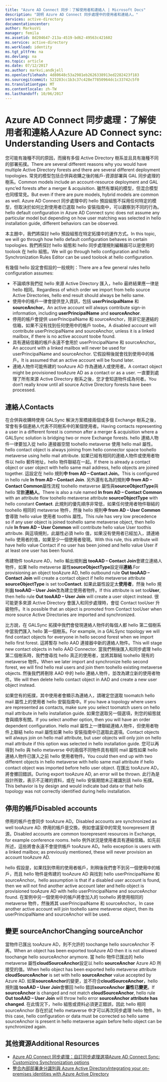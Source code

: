 ```yaml
---
title: "Azure AD Connect 同步：了解使用者和連絡人 | Microsoft Docs"
description: "說明 Azure AD Connect 同步處理中的使用者和連絡人。"
services: active-directory
documentationcenter: 
author: MarkusVi
manager: femila
ms.assetid: 8d204647-213a-4519-bd62-49563c421602
ms.service: active-directory
ms.workload: identity
ms.tgt_pltfrm: na
ms.devlang: na
ms.topic: article
ms.date: 07/12/2017
ms.author: markvi;andkjell
ms.openlocfilehash: 4d80648c53a2981eb2626338913ed2282423f183
ms.sourcegitcommit: 523283cc1b3c37c428e77850964dc1c33742c5f0
ms.translationtype: MT
ms.contentlocale: zh-TW
ms.lasthandoff: 10/06/2017
---
```

# <a name="azure-ad-connect-sync-understanding-users-and-contacts"></a><span data-ttu-id="e0633-103">Azure AD Connect 同步處理：了解使用者和連絡人</span><span class="sxs-lookup"><span data-stu-id="e0633-103">Azure AD Connect sync: Understanding Users and Contacts</span></span>
<span data-ttu-id="e0633-104">您可能有幾種不同的原因，而擁有多個 Active Directory 樹系並且具有幾種不同的部署拓撲。</span><span class="sxs-lookup"><span data-stu-id="e0633-104">There are several different reasons why you would have multiple Active Directory forests and there are several different deployment topologies.</span></span> <span data-ttu-id="e0633-105">常見的模型包括合併與收購之後的帳戶-資源部署與 GAL 同步處理的樹系。</span><span class="sxs-lookup"><span data-stu-id="e0633-105">Common models include an account-resource deployment and GAL sync’ed forests after a merger & acquisition.</span></span> <span data-ttu-id="e0633-106">雖然有單純的模型，但混合模型也同樣常見。</span><span class="sxs-lookup"><span data-stu-id="e0633-106">But even if there are pure models, hybrid models are common as well.</span></span> <span data-ttu-id="e0633-107">Azure AD Connect 同步處理中的 hello 預設組態不採用任何特定的模型，但取決於如何比對使用者已選取 hello 安裝指南中，可以觀察到不同的行為。</span><span class="sxs-lookup"><span data-stu-id="e0633-107">hello default configuration in Azure AD Connect sync does not assume any particular model but depending on how user matching was selected in hello installation guide, different behaviors can be observed.</span></span>

<span data-ttu-id="e0633-108">本主題中，我們將探討 hello 預設組態在特定拓撲中的運作方式。</span><span class="sxs-lookup"><span data-stu-id="e0633-108">In this topic, we will go through how hello default configuration behaves in certain topologies.</span></span> <span data-ttu-id="e0633-109">我們將探討 hello 組態和 hello 同步處理規則編輯器可以是使用的 toolook 在 hello 組態。</span><span class="sxs-lookup"><span data-stu-id="e0633-109">We will go through hello configuration and hello Synchronization Rules Editor can be used toolook at hello configuration.</span></span>

<span data-ttu-id="e0633-110">有幾個 hello 設定會假設的一般規則：</span><span class="sxs-lookup"><span data-stu-id="e0633-110">There are a few general rules hello configuration assumes:</span></span>

* <span data-ttu-id="e0633-111">不論順序我們從 hello 來源 Active Directory 匯入，hello 最終結果應一律是 hello 相同。</span><span class="sxs-lookup"><span data-stu-id="e0633-111">Regardless of which order we import from hello source Active Directories, hello end result should always be hello same.</span></span>
* <span data-ttu-id="e0633-112">使用中的帳戶一律會提供登入資訊，包括 **userPrincipalName** 和 **sourceAnchor**。</span><span class="sxs-lookup"><span data-stu-id="e0633-112">An active account will always contribute sign-in information, including **userPrincipalName** and **sourceAnchor**.</span></span>
* <span data-ttu-id="e0633-113">停用的帳戶會提供 userPrincipalName 和 sourceAnchor，除非它是連結的信箱，如果不沒有找到任何使用中的帳戶 toobe。</span><span class="sxs-lookup"><span data-stu-id="e0633-113">A disabled account will contribute userPrincipalName and sourceAnchor, unless it is a linked mailbox, if there is no active account toobe found.</span></span>
* <span data-ttu-id="e0633-114">具有連結信箱的帳戶永遠不會用於 userPrincipalName 和 sourceAnchor。</span><span class="sxs-lookup"><span data-stu-id="e0633-114">An account with a linked mailbox will never be used for userPrincipalName and sourceAnchor.</span></span> <span data-ttu-id="e0633-115">它假設稍後就會找到使用中的帳戶。</span><span class="sxs-lookup"><span data-stu-id="e0633-115">It is assumed that an active account will be found later.</span></span>
* <span data-ttu-id="e0633-116">連絡人物件可能佈建的 tooAzure AD 作為連絡人或使用者。</span><span class="sxs-lookup"><span data-stu-id="e0633-116">A contact object might be provisioned tooAzure AD as a contact or as a user.</span></span> <span data-ttu-id="e0633-117">一直要到處理了所有來源 Active Directory 樹系之後，您才會知道物件成為何者。</span><span class="sxs-lookup"><span data-stu-id="e0633-117">You don’t really know until all source Active Directory forests have been processed.</span></span>

## <a name="contacts"></a><span data-ttu-id="e0633-118">連絡人</span><span class="sxs-lookup"><span data-stu-id="e0633-118">Contacts</span></span>
<span data-ttu-id="e0633-119">在合併與收購時使用 GALSync 解決方案橋接兩個或多個 Exchange 樹系之後，常會有多個連絡人代表不同樹系中的某個使用者。</span><span class="sxs-lookup"><span data-stu-id="e0633-119">Having contacts representing a user in a different forest is common after a merger & acquisition where a GALSync solution is bridging two or more Exchange forests.</span></span> <span data-ttu-id="e0633-120">hello 連絡人物件一律要加入從 hello 連接器空間 toohello metaverse 使用 hello mail 屬性。</span><span class="sxs-lookup"><span data-stu-id="e0633-120">hello contact object is always joining from hello connector space toohello metaverse using hello mail attribute.</span></span> <span data-ttu-id="e0633-121">如果已經有相同的連絡人物件或使用者物件以 hello 郵件地址，hello 物件聯結在一起。</span><span class="sxs-lookup"><span data-stu-id="e0633-121">If there is already a contact object or user object with hello same mail address, hello objects are joined together.</span></span> <span data-ttu-id="e0633-122">這設定在 hello 規則**中 from AD – Contact Join**。</span><span class="sxs-lookup"><span data-stu-id="e0633-122">This is configured in hello rule **In from AD – Contact Join**.</span></span> <span data-ttu-id="e0633-123">另外還有名為的規則**中 from AD – Contact Common**屬性流程 toohello metaverse 屬性與**sourceObjectType**與 hello 常數**連絡人**。</span><span class="sxs-lookup"><span data-stu-id="e0633-123">There is also a rule named **In from AD – Contact Common** with an attribute flow toohello metaverse attribute **sourceObjectType** with hello constant **Contact**.</span></span> <span data-ttu-id="e0633-124">此規則的優先順序非常低，如果任何使用者物件聯結的 toohello 相同的 metaverse 物件，然後 hello 規則**中 from AD – User Common**會導致 hello value 使用者 toothis 屬性。</span><span class="sxs-lookup"><span data-stu-id="e0633-124">This rule has very low precedence so if any user object is joined toohello same metaverse object, then hello rule **In from AD – User Common** will contribute hello value User toothis attribute.</span></span> <span data-ttu-id="e0633-125">與這項規則，此屬性必須 hello 值，如果沒有使用者已經加入，請連絡 hello 使用者的值，如果至少一個使用者發現。</span><span class="sxs-lookup"><span data-stu-id="e0633-125">With this rule, this attribute will have hello value Contact if no user has been joined and hello value User if at least one user has been found.</span></span>

<span data-ttu-id="e0633-126">佈建物件 tooAzure AD，hello 輸出規則**出 tooAAD – Contact Join**會建立連絡人物件，如果 hello metaverse 屬性**sourceObjectType**設定得**連絡**.</span><span class="sxs-lookup"><span data-stu-id="e0633-126">For provisioning an object tooAzure AD, hello outbound rule **Out tooAAD – Contact Join** will create a contact object if hello metaverse attribute **sourceObjectType** is set too**Contact**.</span></span> <span data-ttu-id="e0633-127">如果此屬性設定太**使用者**，然後 hello 規則**出 tooAAD – User Join**改為建立使用者物件。</span><span class="sxs-lookup"><span data-stu-id="e0633-127">If this attribute is set too**User**, then hello rule **Out tooAAD – User Join** will create a user object instead.</span></span>
<span data-ttu-id="e0633-128">很可能更多來源 Active Directory 會匯入和同步處理時，會從 Contact tooUser 升級物件。</span><span class="sxs-lookup"><span data-stu-id="e0633-128">It is possible that an object is promoted from Contact tooUser when more source Active Directories are imported and synchronized.</span></span>

<span data-ttu-id="e0633-129">比方說，在 GALSync 拓撲中我們會發現連絡人物件的每個人都 hello 第二個樹系中當我們匯入 hello 第一個樹系。</span><span class="sxs-lookup"><span data-stu-id="e0633-129">For example, in a GALSync topology we will find contact objects for everyone in hello second forest when we import hello first forest.</span></span> <span data-ttu-id="e0633-130">這將暫存 hello AAD 連接器中新的連絡人物件。</span><span class="sxs-lookup"><span data-stu-id="e0633-130">This will stage new contact objects in hello AAD Connector.</span></span> <span data-ttu-id="e0633-131">當我們稍後匯入和同步處理 hello 第二個樹系時，我們會尋找 hello 真正的使用者，並將其聯結 toohello 現有的 metaverse 物件。</span><span class="sxs-lookup"><span data-stu-id="e0633-131">When we later import and synchronize hello second forest, we will find hello real users and join them toohello existing metaverse objects.</span></span> <span data-ttu-id="e0633-132">然後我們將刪除 AAD 中的 hello 連絡人物件，並改為建立新的使用者物件。</span><span class="sxs-lookup"><span data-stu-id="e0633-132">We will then delete hello contact object in AAD and create a new user object instead.</span></span>

<span data-ttu-id="e0633-133">如果您有的拓撲，其中使用者會顯示為連絡人，請確定您選取 toomatch hello mail 屬性上的使用者 hello 安裝指南中。</span><span class="sxs-lookup"><span data-stu-id="e0633-133">If you have a topology where users are represented as contacts, make sure you select toomatch users on hello mail attribute in hello installation guide.</span></span> <span data-ttu-id="e0633-134">如果您選取另一個選項，則您的組態就會與順序有關。</span><span class="sxs-lookup"><span data-stu-id="e0633-134">If you select another option, then you will have an order dependent configuration.</span></span> <span data-ttu-id="e0633-135">Hello mail 屬性上一律聯結連絡人物件，但使用者物件上聯結 hello mail 屬性如果 hello 安裝指南中已選取此選項。</span><span class="sxs-lookup"><span data-stu-id="e0633-135">Contact objects will always join on hello mail attribute, but user objects will only join on hello mail attribute if this option was selected in hello installation guide.</span></span> <span data-ttu-id="e0633-136">您可以再得到 hello 與 hello metaverse 中的兩個不同物件具有相同 mail 屬性如果 hello 連絡人物件已匯入之前 hello 使用者物件。</span><span class="sxs-lookup"><span data-stu-id="e0633-136">You could then end up with two different objects in hello metaverse with hello same mail attribute if hello contact object was imported before hello user object.</span></span> <span data-ttu-id="e0633-137">在匯出 tooAzure AD，將會擲回錯誤。</span><span class="sxs-lookup"><span data-stu-id="e0633-137">During export tooAzure AD, an error will be thrown.</span></span> <span data-ttu-id="e0633-138">此行為是設計所致，表示不正確的資料，或在 hello 安裝期間未正確識別該 hello 拓撲。</span><span class="sxs-lookup"><span data-stu-id="e0633-138">This behavior is by design and would indicate bad data or that hello topology was not correctly identified during hello installation.</span></span>

## <a name="disabled-accounts"></a><span data-ttu-id="e0633-139">停用的帳戶</span><span class="sxs-lookup"><span data-stu-id="e0633-139">Disabled accounts</span></span>
<span data-ttu-id="e0633-140">停用的帳戶也會同步 tooAzure AD。</span><span class="sxs-lookup"><span data-stu-id="e0633-140">Disabled accounts are synchronized as well tooAzure AD.</span></span> <span data-ttu-id="e0633-141">停用的帳戶是交換，例如會議室中的常見 toorepresent 資源。</span><span class="sxs-lookup"><span data-stu-id="e0633-141">Disabled accounts are common toorepresent resources in Exchange, for example conference rooms.</span></span> <span data-ttu-id="e0633-142">hello 例外狀況是使用者具有連結信箱。如先前所述，這些將會永遠不會提供帳戶 tooAzure AD。</span><span class="sxs-lookup"><span data-stu-id="e0633-142">hello exception is users with a linked mailbox; as previously mentioned, these will never provision an account tooAzure AD.</span></span>

<span data-ttu-id="e0633-143">hello 假設是，如果找到停用的使用者帳戶，則稍後我們會不到另一個使用中的帳戶，而且 hello 物件是佈建的 tooAzure AD 與找到 hello userPrincipalName 和 sourceAnchor。</span><span class="sxs-lookup"><span data-stu-id="e0633-143">hello assumption is that if a disabled user account is found, then we will not find another active account later and hello object is provisioned tooAzure AD with hello userPrincipalName and sourceAnchor found.</span></span> <span data-ttu-id="e0633-144">在案例中另一個使用中的帳戶將會加入的 toohello 將使用相同的 metaverse 物件，然後將其 userPrincipalName 和 sourceAnchor。</span><span class="sxs-lookup"><span data-stu-id="e0633-144">In case another active account will join toohello same metaverse object, then its userPrincipalName and sourceAnchor will be used.</span></span>

## <a name="changing-sourceanchor"></a><span data-ttu-id="e0633-145">變更 sourceAnchor</span><span class="sxs-lookup"><span data-stu-id="e0633-145">Changing sourceAnchor</span></span>
<span data-ttu-id="e0633-146">當物件已匯出 tooAzure AD，則不允許的 toochange hello sourceAnchor 不再。</span><span class="sxs-lookup"><span data-stu-id="e0633-146">When an object has been exported tooAzure AD then it is not allowed toochange hello sourceAnchor anymore.</span></span> <span data-ttu-id="e0633-147">當 hello 物件已匯出的 hello metaverse 屬性**cloudSourceAnchor**設定以 hello **sourceAnchor** Azure AD 所接受的值。</span><span class="sxs-lookup"><span data-stu-id="e0633-147">When hello object has been exported hello metaverse attribute **cloudSourceAnchor** is set with hello **sourceAnchor** value accepted by Azure AD.</span></span> <span data-ttu-id="e0633-148">如果**sourceAnchor**的變更，並不符合**cloudSourceAnchor**，hello 規則**出 tooAAD – User Join**會擲回 hello 錯誤**sourceAnchor 屬性已變更**。</span><span class="sxs-lookup"><span data-stu-id="e0633-148">If **sourceAnchor** is changed and not match **cloudSourceAnchor**, hello rule **Out tooAAD – User Join** will throw hello error **sourceAnchor attribute has changed**.</span></span> <span data-ttu-id="e0633-149">在此情況下，hello 組態或資料必須更正錯誤，因此 hello 相同 sourceAnchor 存在於試 hello metaverse 中才可以再次同步處理 hello 物件。</span><span class="sxs-lookup"><span data-stu-id="e0633-149">In this case, hello configuration or data must be corrected so hello same sourceAnchor is present in hello metaverse again before hello object can be synchronized again.</span></span>

## <a name="additional-resources"></a><span data-ttu-id="e0633-150">其他資源</span><span class="sxs-lookup"><span data-stu-id="e0633-150">Additional Resources</span></span>
* [<span data-ttu-id="e0633-151">Azure AD Connect 同步處理：自訂同步處理選項</span><span class="sxs-lookup"><span data-stu-id="e0633-151">Azure AD Connect Sync: Customizing Synchronization options</span></span>](active-directory-aadconnectsync-whatis.md)
* [<span data-ttu-id="e0633-152">整合內部部署身分識別與 Azure Active Directory</span><span class="sxs-lookup"><span data-stu-id="e0633-152">Integrating your on-premises identities with Azure Active Directory</span></span>](active-directory-aadconnect.md)

